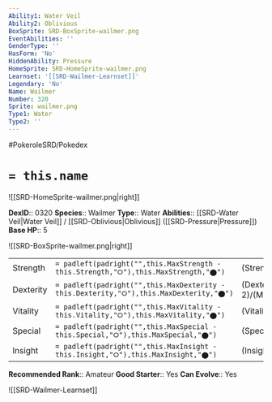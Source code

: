 ```yaml
---
Ability1: Water Veil
Ability2: Oblivious
BoxSprite: SRD-BoxSprite-wailmer.png
EventAbilities: ''
GenderType: ''
HasForm: 'No'
HiddenAbility: Pressure
HomeSprite: SRD-HomeSprite-wailmer.png
Learnset: '[[SRD-Wailmer-Learnset]]'
Legendary: 'No'
Name: Wailmer
Number: 320
Sprite: wailmer.png
Type1: Water
Type2: ''
---
```


#PokeroleSRD/Pokedex

# `= this.name`

![[SRD-HomeSprite-wailmer.png|right]]

**DexID**:: 0320
**Species**:: Wailmer
**Type**:: Water
**Abilities**:: [[SRD-Water Veil|Water Veil]] / [[SRD-Oblivious|Oblivious]] ([[SRD-Pressure|Pressure]])
**Base HP**:: 5

![[SRD-BoxSprite-wailmer.png|right]]

|           |                                                                                        |                                          |
| --------- | -------------------------------------------------------------------------------------- | ---------------------------------------- |
| Strength  | `= padleft(padright("",this.MaxStrength - this.Strength,"⭘"),this.MaxStrength,"⬤")`    | (Strength::2)/(MaxStrength::5)   |
| Dexterity | `= padleft(padright("",this.MaxDexterity - this.Dexterity,"⭘"),this.MaxDexterity,"⬤")` | (Dexterity:: 2)/(MaxDexterity::4) |
| Vitality  | `= padleft(padright("",this.MaxVitality - this.Vitality,"⭘"),this.MaxVitality,"⬤")`    | (Vitality::1)/(MaxVitality::3)   |
| Special   | `= padleft(padright("",this.MaxSpecial - this.Special,"⭘"),this.MaxSpecial,"⬤")`       | (Special::2)/(MaxSpecial::5)     |
| Insight   | `= padleft(padright("",this.MaxInsight - this.Insight,"⭘"),this.MaxInsight,"⬤")`       | (Insight::1)/(MaxInsight::3)     |

**Recommended Rank**:: Amateur
**Good Starter**:: Yes
**Can Evolve**:: Yes

![[SRD-Wailmer-Learnset]]